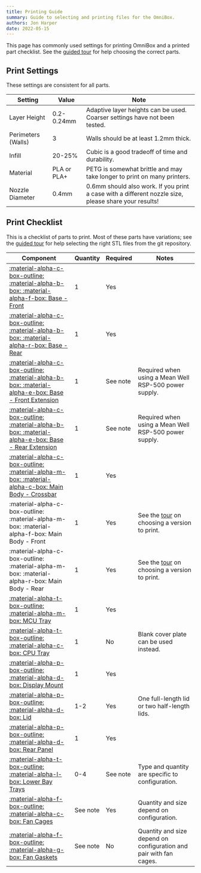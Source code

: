 ```yaml
---
title: Printing Guide
summary: Guide to selecting and printing files for the OmniBox.
authors: Jon Harper
date: 2022-05-15
---
```


This page has commonly used settings for printing OmniBox and a printed part checklist. See the [guided tour](tour.md) for help choosing the correct parts.

## Print Settings

These settings are consistent for all parts.

| Setting            | Value       | Note |
|--------------------|-------------|------|
| Layer Height       | 0.2-0.24mm  | Adaptive layer heights can be used. Coarser settings have not been tested. |
| Perimeters (Walls) | 3           | Walls should be at least 1.2mm thick. |
| Infill             | 20-25%      | Cubic is a good tradeoff of time and durability. |
| Material           | PLA or PLA+ | PETG is somewhat brittle and may take longer to print on many printers. |
| Nozzle Diameter    | 0.4mm       | 0.6mm should also work. If you print a case with a different nozzle size, please share your results! |

## Print Checklist

This is a checklist of parts to print. Most of these parts have variations; see the [guided tour](tour.md) for help selecting the right STL files from the git repository.

| Component                                                                                                  | Quantity | Required | Notes |
|------------------------------------------------------------------------------------------------------------|----------|----------|-------|
| [:material-alpha-c-box-outline: :material-alpha-b-box: :material-alpha-f-box: Base - Front][1]             | 1        | Yes      |       |
| [:material-alpha-c-box-outline: :material-alpha-b-box: :material-alpha-r-box: Base - Rear][2]              | 1        | Yes      |       |
| [:material-alpha-c-box-outline: :material-alpha-b-box: :material-alpha-e-box: Base - Front Extension][19]  | 1        | See note | Required when using a Mean Well RSP-500 power supply. |
| [:material-alpha-c-box-outline: :material-alpha-b-box: :material-alpha-e-box: Base - Rear Extension][20]   | 1        | See note | Required when using a Mean Well RSP-500 power supply. |
| [:material-alpha-c-box-outline: :material-alpha-m-box: :material-alpha-c-box: Main Body - Crossbar][3]     | 1        | Yes      |       |
| :material-alpha-c-box-outline: :material-alpha-m-box: :material-alpha-f-box: Main Body - Front             | 1        | Yes      | See the [tour][21] on choosing a version to print. |
| :material-alpha-c-box-outline: :material-alpha-m-box: :material-alpha-r-box: Main Body - Rear              | 1        | Yes      | See the [tour][21] on choosing a version to print. |
| [:material-alpha-t-box-outline: :material-alpha-m-box: MCU Tray][7]                 | 1        | Yes      |       |
| [:material-alpha-t-box-outline: :material-alpha-c-box: CPU Tray][8]                 | 1        | No       | Blank cover plate can be used instead. |
| [:material-alpha-p-box-outline: :material-alpha-d-box: Display Mount][9]            | 1        | Yes      |       |
| [:material-alpha-p-box-outline: :material-alpha-d-box: Lid][10]                     | 1-2      | Yes      | One full-length lid or two half-length lids. |
| [:material-alpha-p-box-outline: :material-alpha-d-box: Rear Panel][11]              | 1        | Yes      |       |
| [:material-alpha-t-box-outline: :material-alpha-l-box: Lower Bay Trays][13]         | 0-4      | See note | Type and quantity are specific to configuration. |
| [:material-alpha-f-box-outline: :material-alpha-c-box: Fan Cages][6]                | See note | Yes      | Quantity and size depend on configuration. |
| [:material-alpha-f-box-outline: :material-alpha-g-box: Fan Gaskets][6]          | See note | No       | Quantity and size depend on configuration and pair with fan cages. |

[1]: https://github.com/jon-harper/OmniBox/blob/main/Core/Base%20-%20Front.stl
[2]: https://github.com/jon-harper/OmniBox/blob/main/Core/Base%20-%20Rear.stl
[3]: https://github.com/jon-harper/OmniBox/blob/main/Core/Main%20Body%20-%20Crossbar.stl
[4]: https://github.com/jon-harper/OmniBox/tree/main/Core/Mean%20Well%20LRS-350
[5]: https://github.com/jon-harper/OmniBox/tree/main/Core/Mean%20Well%20RSP-500
[6]: https://github.com/jon-harper/OmniBox/tree/main/Fan%20Cages
[7]: https://github.com/jon-harper/OmniBox/tree/main/Trays/MCU
[8]: https://github.com/jon-harper/OmniBox/tree/main/Trays/CPU
[9]: https://github.com/jon-harper/OmniBox/tree/main/Panels/Display
[10]: https://github.com/jon-harper/OmniBox/tree/main/Panels/Lid
[11]: https://github.com/jon-harper/OmniBox/tree/main/Panels/Rear%20Panel
[12]: https://github.com/jon-harper/OmniBox/tree/main/Panels/Front%20Panel
[13]: https://github.com/jon-harper/OmniBox/tree/main/Trays/Lower%20Bay
[14]: https://github.com/jon-harper/OmniBox/tree/main/Core/
[15]: https://github.com/jon-harper/OmniBox/tree/main/Panels/Rear%20Panel/Generic
[16]: https://github.com/jon-harper/OmniBox/tree/main/Panels/Rear%20Panel/Custom
[17]: https://github.com/jon-harper/OmniBox/tree/main/Panels/Rear%20Panel/Molex
[18]: https://github.com/jon-harper/OmniBox/tree/main/Panels/Rear%20Panel/Template
[19]: https://github.com/jon-harper/OmniBox/blob/main/Core/Base%20-%20Front%20Extension.stl
[20]: https://github.com/jon-harper/OmniBox/blob/main/Core/Base%20-%20Rear%20Extension.stl
[21]: tour.md#core-parts-with-variants